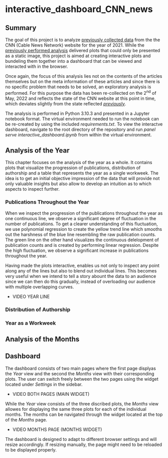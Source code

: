 # interactive_dashboard_CNN_news
## Summary

The goal of this project is to analyze [previously collected data](https://github.com/vollenia/web_scraper-CNN_news) from the the CNN (Cable News Network) website for the year of 2021. While the [previously performed analysis](https://github.com/vollenia/data_analysis_CNN_news) delivered plots that could only be presented as a static image, this project is aimed at creating interactive plots and bundeling them together into a dashboard that can be viewed and interacted with in the browser.

Once again, the focus of this analysis lies not on the contents of the articles themselves but on the meta information of these articles and since there is no specific problem that needs to be solved, an exploratory analysis is performed. For this purpose the data has been re-collected on the 2<sup>nd</sup> of May, 2022 and reflects the state of the CNN website at this point in time, which deviates slightly from the state reflected [_previously_](https://github.com/vollenia/data_analysis_CNN_news).

The analysis is performed in Python 3.10.3 and presented in a Jupyter notebook format. The virtual environment needed to run the notebook can be re-created by using the included _requirements.txt_.
To view the interactve dashboard, navigate to the root directory of the repository and run _panel serve interactive_dashboard.ipynb_ from within the virtual environment.

## Analysis of the Year
This chapter focuses on the analysis of the year as a whole. It contains plots that visualize the progression of publications, distribution of authorship and a table that represents the year as a single workweek. The idea is to get an initial objective impression of the data that will provide not only valuable insights but also allow to develop an intuition as to which aspects to inspect further.

### Publications Throughout the Year
When we inspect the progression of the publications throughout the year as one continuous line, we observe a significant degree of fluctuation in the number of publications. To get a clearer understanding of this fluctuation, we use polynomial regression to create the yellow trend line which smooths out the harshness of the blue line resembling the raw publication counts. The green line on the other hand visualizes the continuous delelopment of publication counts and is created by performing linear regression. Despite the high fluctuation, we observe a significant increase in publications throughout the year.

Having made the plots interactive, enables us not only to inspect any point along any of the lines but also to blend out individual lines. This becomes very useful when we intend to tell a story abount the data to an audience since we can then do this gradually, instead of overloading our audience with multiple overlapping curves.

- VIDEO YEAR LINE

### Distribution of Authorship


### Year as a Workweek


## Analysis of the Months

## Dashboard
The dashboard consists of two main pages where the first page displyas the _Year_ view and the second the _Months_ view with their corresponding plots. The user can switch freely between the two pages using the widget located under _Settings_ in the sidebar.

- VIDEO BOTH PAGES (MAIN WIDGET)

While the _Year_ view consists of the three discribed plots, the _Months_ view allowes for displaying the same three plots for each of the individual months. The months can be navigated through the widget located at the top of the _Months_ page.

- VIDEO MONTHS PAGE (MONTHS WIDGET)

The dashboard is designed to adapt to different browser settings and will resize accordingly. If resizing manually, the page might need to be reloaded to be displayed properly.
